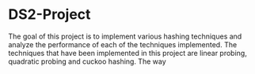 # DS2-Project
The goal of this project is to implement various hashing techniques and analyze the performance of each of the techniques implemented. The techniques that have been implemented in this project are linear probing, quadratic probing and cuckoo hashing.
The way
